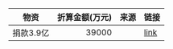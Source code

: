 |  物资   |折算金额(万元)|来源|                                               链接                                                |
|---------|-------------:|----|---------------------------------------------------------------------------------------------------|
|捐款3.9亿|         39000|    |[link](https://posts.careerengine.us/p/5e3329b80b20de7b7d61731f?from=latest-posts-panel&type=title)|
